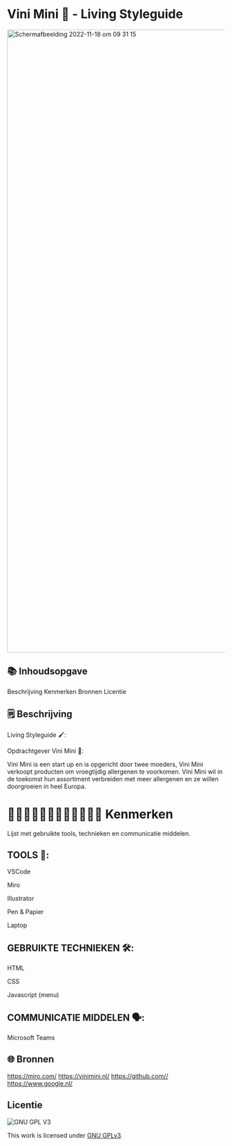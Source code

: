 
# Vini Mini 🥜 - Living Styleguide

<img width="1440" alt="Schermafbeelding 2022-11-18 om 09 31 15" src="https://user-images.githubusercontent.com/112856019/202656913-2764f569-25af-444b-a621-e8fafc8bcc77.png">


## 📚 Inhoudsopgave

Beschrijving
Kenmerken
Bronnen
Licentie

## 🗒️ Beschrijving

Living Styleguide 🖌️:

Opdrachtgever Vini Mini 🥜:

Vini Mini is een start up en is opgericht door twee moeders, Vini Mini verkoopt producten om vroegtijdig allergenen te voorkomen. Vini Mini wil in de toekomst hun assortiment verbreiden met meer allergenen en ze willen doorgroeien in heel Europa.

# 👩🏼‍💻👩🏾‍💻👨🏻‍💻👨🏼‍💻 Kenmerken

Lijst met gebruikte tools, technieken en communicatie middelen.

## TOOLS 🧰:
VSCode

Miro

Illustrator

Pen & Papier

Laptop
## GEBRUIKTE TECHNIEKEN 🛠️:
HTML

CSS

Javascript (menu)

## COMMUNICATIE MIDDELEN 🗣️:
Microsoft Teams


## 🌐 Bronnen

https://miro.com/
https://vinimini.nl/
https://github.com//
https://www.google.nl/

## Licentie

![GNU GPL V3](https://www.gnu.org/graphics/gplv3-127x51.png)

This work is licensed under [GNU GPLv3](./LICENSE).
